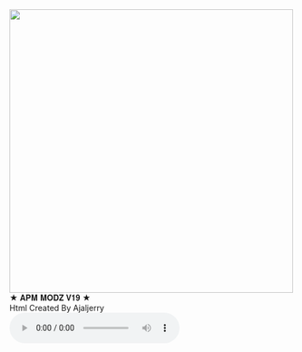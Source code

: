 <!DOCTYPE html>
<html>
	<head><title>APM MODZ</title></head>
	<body>
        <img src="logo.png" height="500px" width="500px"><br>
        ★ 𝐀𝐏𝐌 𝐌𝐎𝐃𝐙 𝐕𝟏𝟗 ★

<br>
       Html Created By Ajaljerry<br>
        <audio controls>
		<source src="League of Legends.mp3" type="audio/mpeg">
		
		</audio>
        <br>Halo
        <br>How Can Help You..
        <bro>Anything Probelem  Contcat Cyber Kx
        </bro>
    </body>
	</html>
	
